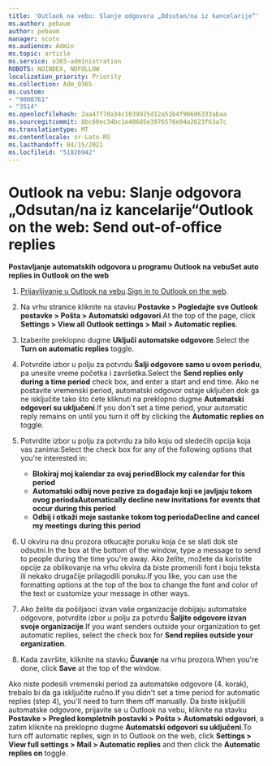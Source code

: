 ```yaml
---
title: 'Outlook na vebu: Slanje odgovora „Odsutan/na iz kancelarije“'
ms.author: pebaum
author: pebaum
manager: scotv
ms.audience: Admin
ms.topic: article
ms.service: o365-administration
ROBOTS: NOINDEX, NOFOLLOW
localization_priority: Priority
ms.collection: Adm_O365
ms.custom:
- "9000761"
- "3514"
ms.openlocfilehash: 2aa47f7da34c1039925d12a51b4f906d6333abaa
ms.sourcegitcommit: 8bc60ec34bc1e40685e3976576e04a2623f63a7c
ms.translationtype: MT
ms.contentlocale: sr-Latn-RS
ms.lasthandoff: 04/15/2021
ms.locfileid: "51826942"
---
```

# <a name="outlook-on-the-web-send-out-of-office-replies"></a><span data-ttu-id="55b1d-102">Outlook na vebu: Slanje odgovora „Odsutan/na iz kancelarije“</span><span class="sxs-lookup"><span data-stu-id="55b1d-102">Outlook on the web: Send out-of-office replies</span></span>

<span data-ttu-id="55b1d-103">**Postavljanje automatskih odgovora u programu Outlook na vebu**</span><span class="sxs-lookup"><span data-stu-id="55b1d-103">**Set auto replies in Outlook on the web**</span></span>

1. <span data-ttu-id="55b1d-104">[Prijavljivanje u Outlook na vebu](https://support.office.com/article/how-to-sign-in-to-outlook-on-the-web-763fab4d-0138-4814-b450-37fc286bcb79).</span><span class="sxs-lookup"><span data-stu-id="55b1d-104">[Sign in to Outlook on the web](https://support.office.com/article/how-to-sign-in-to-outlook-on-the-web-763fab4d-0138-4814-b450-37fc286bcb79).</span></span>

2. <span data-ttu-id="55b1d-105">Na vrhu stranice kliknite na stavku **Postavke > Pogledajte sve Outlook postavke > Pošta > Automatski odgovori**.</span><span class="sxs-lookup"><span data-stu-id="55b1d-105">At the top of the page, click **Settings > View all Outlook settings > Mail > Automatic replies**.</span></span>

3. <span data-ttu-id="55b1d-106">Izaberite preklopno dugme **Uključi automatske odgovore**.</span><span class="sxs-lookup"><span data-stu-id="55b1d-106">Select the **Turn on automatic replies** toggle.</span></span>

4. <span data-ttu-id="55b1d-107">Potvrdite izbor u polju za potvrdu **Šalji odgovore samo u ovom periodu**, pa unesite vreme početka i završetka.</span><span class="sxs-lookup"><span data-stu-id="55b1d-107">Select the **Send replies only during a time period** check box, and enter a start and end time.</span></span> <span data-ttu-id="55b1d-108">Ako ne postavite vremenski period, automatski odgovor ostaje uključen dok ga ne isključite tako što ćete kliknuti na preklopno dugme **Automatski odgovori su uključeni**.</span><span class="sxs-lookup"><span data-stu-id="55b1d-108">If you don't set a time period, your automatic reply remains on until you turn it off by clicking the **Automatic replies on** toggle.</span></span>

5. <span data-ttu-id="55b1d-109">Potvrdite izbor u polju za potvrdu za bilo koju od sledećih opcija koja vas zanima:</span><span class="sxs-lookup"><span data-stu-id="55b1d-109">Select the check box for any of the following options that you're interested in:</span></span>
    - <span data-ttu-id="55b1d-110">**Blokiraj moj kalendar za ovaj period**</span><span class="sxs-lookup"><span data-stu-id="55b1d-110">**Block my calendar for this period**</span></span>
    - <span data-ttu-id="55b1d-111">**Automatski odbij nove pozive za događaje koji se javljaju tokom ovog perioda**</span><span class="sxs-lookup"><span data-stu-id="55b1d-111">**Automatically decline new invitations for events that occur during this period**</span></span>
    - <span data-ttu-id="55b1d-112">**Odbij i otkaži moje sastanke tokom tog perioda**</span><span class="sxs-lookup"><span data-stu-id="55b1d-112">**Decline and cancel my meetings during this period**</span></span>

6. <span data-ttu-id="55b1d-113">U okviru na dnu prozora otkucajte poruku koja će se slati dok ste odsutni.</span><span class="sxs-lookup"><span data-stu-id="55b1d-113">In the box at the bottom of the window, type a message to send to people during the time you're away.</span></span> <span data-ttu-id="55b1d-114">Ako želite, možete da koristite opcije za oblikovanje na vrhu okvira da biste promenili font i boju teksta ili nekako drugačije prilagodili poruku.</span><span class="sxs-lookup"><span data-stu-id="55b1d-114">If you like, you can use the formatting options at the top of the box to change the font and color of the text or customize your message in other ways.</span></span>

7. <span data-ttu-id="55b1d-115">Ako želite da pošiljaoci izvan vaše organizacije dobijaju automatske odgovore, potvrdite izbor u polju za potvrdu **Šaljite odgovore izvan svoje organizacije**.</span><span class="sxs-lookup"><span data-stu-id="55b1d-115">If you want senders outside your organization to get automatic replies, select the check box for **Send replies outside your organization**.</span></span>

8. <span data-ttu-id="55b1d-116">Kada završite, kliknite na stavku **Čuvanje** na vrhu prozora.</span><span class="sxs-lookup"><span data-stu-id="55b1d-116">When you're done, click **Save** at the top of the window.</span></span>

<span data-ttu-id="55b1d-117">Ako niste podesili vremenski period za automatske odgovore (4. korak), trebalo bi da ga isključite ručno.</span><span class="sxs-lookup"><span data-stu-id="55b1d-117">If you didn't set a time period for automatic replies (step 4), you'll need to turn them off manually.</span></span> <span data-ttu-id="55b1d-118">Da biste isključili automatske odgovore, prijavite se u Outlook na vebu, kliknite na stavku **Postavke > Pregled kompletnih postavki > Pošta > Automatski odgovori**, a zatim kliknite na preklopno dugme **Automatski odgovori su uključeni**.</span><span class="sxs-lookup"><span data-stu-id="55b1d-118">To turn off automatic replies, sign in to Outlook on the web, click **Settings > View full settings > Mail > Automatic replies** and then click the **Automatic replies on** toggle.</span></span>
